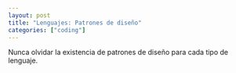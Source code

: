 ```yaml
---
layout: post
title: "Lenguajes: Patrones de diseño"
categories: ["coding"]
---
```


Nunca olvidar la existencia de patrones de diseño para<!--more--> cada tipo de lenguaje.

